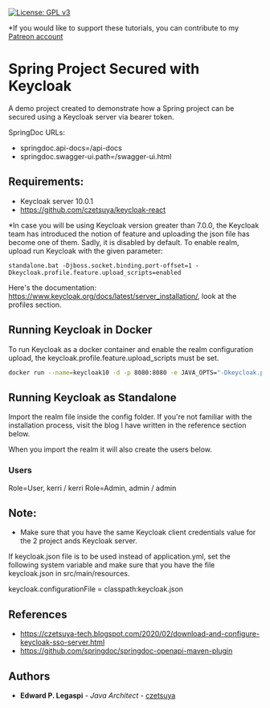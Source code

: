 
[![License: GPL v3](https://img.shields.io/badge/License-GPLv3-blue.svg)](https://www.gnu.org/licenses/gpl-3.0)

*If you would like to support these tutorials, you can contribute to my [Patreon account](https://patreon.com/czetsuya)

# Spring Project Secured with Keycloak

A demo project created to demonstrate how a Spring project can be secured using a Keycloak server via bearer token.

SpringDoc URLs:

 - springdoc.api-docs=/api-docs
 - springdoc.swagger-ui.path=/swagger-ui.html

## Requirements:

- Keycloak server 10.0.1
- https://github.com/czetsuya/keycloak-react

*In case you will be using Keycloak version greater than 7.0.0, the Keycloak team has introduced the notion of feature and uploading the json file has become one of them. Sadly, it is disabled by default. To enable realm, upload run Keycloak with the given parameter:

```
standalone.bat -Djboss.socket.binding.port-offset=1 -Dkeycloak.profile.feature.upload_scripts=enabled
```

Here's the documentation: https://www.keycloak.org/docs/latest/server_installation/, look at the profiles section.

## Running Keycloak in Docker

To run Keycloak as a docker container and enable the realm configuration upload, the keycloak.profile.feature.upload_scripts must be set.

```sh
docker run --name=keycloak10 -d -p 8080:8080 -e JAVA_OPTS="-Dkeycloak.profile.feature.scripts=enabled -Dkeycloak.profile.feature.upload_scripts=enabled" -e KEYCLOAK_USER=admin -e KEYCLOAK_PASSWORD=kerri jboss/keycloak
```

## Running Keycloak as Standalone

Import the realm file inside the config folder. If you're not familiar with the installation process, visit the blog I have written in the reference section below.

When you import the realm it will also create the users below.

### Users

Role=User, kerri / kerri
Role=Admin, admin / admin


## Note:

- Make sure that you have the same Keycloak client credentials value for the 2 project ands Keycloak server.

If keycloak.json file is to be used instead of application.yml, set the following system variable and make sure that you have the file keycloak.json in src/main/resources.

keycloak.configurationFile = classpath:keycloak.json

## References

 - https://czetsuya-tech.blogspot.com/2020/02/download-and-configure-keycloak-sso-server.html
 - https://github.com/springdoc/springdoc-openapi-maven-plugin

## Authors

 * **Edward P. Legaspi** - *Java Architect* - [czetsuya](https://github.com/czetsuya)

